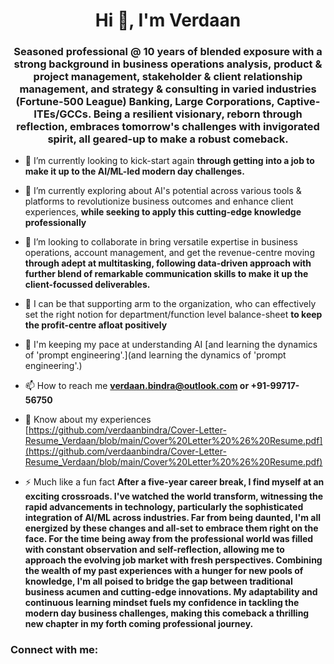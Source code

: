 <h1 align="center">Hi 👋, I'm Verdaan</h1>
<h3 align="center">Seasoned professional @ 10 years of blended exposure with a strong background in business operations analysis, product & project management, stakeholder & client relationship management, and strategy & consulting in varied industries (Fortune-500 League) Banking, Large Corporations, Captive-ITEs/GCCs. Being a resilient visionary, reborn through reflection, embraces tomorrow's challenges with invigorated spirit, all geared-up to make a robust comeback.</h3>

- 🔭 I’m currently looking to kick-start again **through getting into a job to make it up to the AI/ML-led modern day challenges.**

- 🌱 I’m currently exploring about AI's potential across various tools & platforms to revolutionize business outcomes and enhance client experiences, **while seeking to apply this cutting-edge knowledge professionally**

- 👯 I’m looking to collaborate in bring versatile expertise in business operations, account management, and get the revenue-centre moving **through adept at multitasking, following data-driven approach with further blend of remarkable communication skills to make it up the client-focussed deliverables.**

- 🤝 I can be that supporting arm to the organization, who can effectively set the right notion for department/function level balance-sheet **to keep the profit-centre afloat positively**

- 📝 I'm keeping my pace at understanding AI [and learning the dynamics of 'prompt engineering'.](and learning the dynamics of 'prompt engineering'.)

- 📫 How to reach me **verdaan.bindra@outlook.com or +91-99717-56750**

- 📄 Know about my experiences [https://github.com/verdaanbindra/Cover-Letter-Resume_Verdaan/blob/main/Cover%20Letter%20%26%20Resume.pdf](https://github.com/verdaanbindra/Cover-Letter-Resume_Verdaan/blob/main/Cover%20Letter%20%26%20Resume.pdf)

- ⚡ Much like a fun fact **After a five-year career break, I find myself at an exciting crossroads. I've watched the world transform, witnessing the rapid advancements in technology, particularly the sophisticated integration of AI/ML across industries. Far from being daunted, I'm all energized by these changes and all-set to embrace them right on the face. For the time being away from the professional world was filled with constant observation and self-reflection, allowing me to approach the evolving job market with fresh perspectives. Combining the wealth of my past experiences with a hunger for new pools of knowledge, I'm all poised to bridge the gap between traditional business acumen and cutting-edge innovations. My adaptability and continuous learning mindset fuels my confidence in tackling the modern day business challenges, making this comeback a thrilling new chapter in my forth coming professional journey.**

<h3 align="left">Connect with me:</h3>
<p align="left">
</p>

